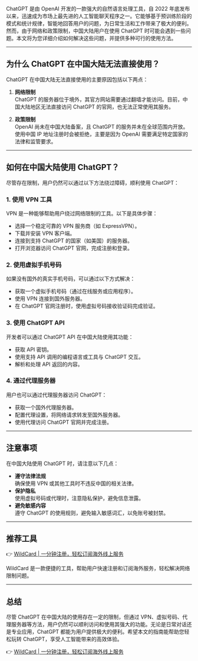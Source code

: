 ChatGPT 是由 OpenAI 开发的一款强大的自然语言处理工具，自 2022 年底发布以来，迅速成为市场上最先进的人工智能聊天程序之一。它能够基于预训练阶段的模式和统计规律，智能地回答用户的问题，为日常生活和工作带来了极大的便利。然而，由于网络和政策限制，中国大陆用户在使用 ChatGPT 时可能会遇到一些问题。本文将为您详细介绍如何解决这些问题，并提供多种可行的使用方法。

---

## 为什么 ChatGPT 在中国大陆无法直接使用？

ChatGPT 在中国大陆无法直接使用的主要原因包括以下两点：

1. **网络限制**  
   ChatGPT 的服务器位于境外，其官方网站需要通过翻墙才能访问。目前，中国大陆地区无法直接访问 ChatGPT 的官网，也无法正常使用其服务。

2. **政策限制**  
   OpenAI 尚未在中国大陆备案，且 ChatGPT 的服务并未在全球范围内开放。使用中国 IP 地址注册时会被拒绝，主要是因为 OpenAI 需要满足特定国家的法律和监管要求。

---

## 如何在中国大陆使用 ChatGPT？

尽管存在限制，用户仍然可以通过以下方法绕过障碍，顺利使用 ChatGPT：

### 1. 使用 VPN 工具
VPN 是一种能够帮助用户绕过网络限制的工具。以下是具体步骤：
- 选择一个稳定可靠的 VPN 服务商（如 ExpressVPN）。
- 下载并安装 VPN 客户端。
- 连接到支持 ChatGPT 的国家（如美国）的服务器。
- 打开浏览器访问 ChatGPT 官网，完成注册和登录。

### 2. 使用虚拟手机号码
如果没有国外的真实手机号码，可以通过以下方式解决：
- 获取一个虚拟手机号码（通过在线服务或应用程序）。
- 使用 VPN 连接到国外服务器。
- 在 ChatGPT 官网注册时，使用虚拟号码接收验证码完成验证。

### 3. 使用 ChatGPT API
开发者可以通过 ChatGPT API 在中国大陆使用其功能：
- 获取 API 密钥。
- 使用支持 API 调用的编程语言或工具与 ChatGPT 交互。
- 解析和处理 API 返回的内容。

### 4. 通过代理服务器
用户也可以通过代理服务器访问 ChatGPT：
- 获取一个国外代理服务器。
- 配置代理设置，将网络请求转发至国外服务器。
- 使用代理访问 ChatGPT 官网并完成注册。

---

## 注意事项

在中国大陆使用 ChatGPT 时，请注意以下几点：
- **遵守法律法规**  
  确保使用 VPN 或其他工具时不违反中国的相关法律。
- **保护隐私**  
  使用虚拟号码或代理时，注意隐私保护，避免信息泄露。
- **避免敏感内容**  
  遵守 ChatGPT 的使用规则，避免输入敏感词汇，以免账号被封禁。

---

## 推荐工具

👉 [WildCard | 一分钟注册，轻松订阅海外线上服务](https://bit.ly/bewildcard)

WildCard 是一款便捷的工具，帮助用户快速注册和订阅海外服务，轻松解决网络限制问题。

---

## 总结

尽管 ChatGPT 在中国大陆的使用存在一定的限制，但通过 VPN、虚拟号码、代理服务器等方法，用户仍然可以顺利访问和使用其强大的功能。无论是日常对话还是专业应用，ChatGPT 都能为用户提供极大的便利。希望本文的指南能帮助您轻松玩转 ChatGPT，享受人工智能带来的高效体验。

👉 [WildCard | 一分钟注册，轻松订阅海外线上服务](https://bit.ly/bewildcard)